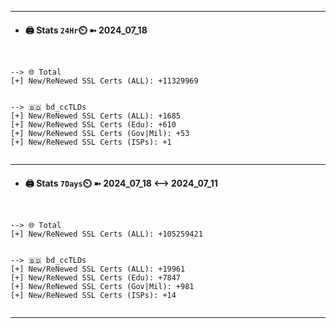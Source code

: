 

---
- #### 🖨️ **Stats** `24Hr`⏲️ ➼ 2024_07_18
```console


--> 🌐 Total
[+] New/ReNewed SSL Certs (ALL): +11329969


--> 🇧🇩 bd_ccTLDs
[+] New/ReNewed SSL Certs (ALL): +1685
[+] New/ReNewed SSL Certs (Edu): +610
[+] New/ReNewed SSL Certs (Gov|Mil): +53
[+] New/ReNewed SSL Certs (ISPs): +1


```

---
- #### 🖨️ **Stats** `7Days`⏲️ ➼ 2024_07_18 <--> 2024_07_11
```console


--> 🌐 Total
[+] New/ReNewed SSL Certs (ALL): +105259421


--> 🇧🇩 bd_ccTLDs
[+] New/ReNewed SSL Certs (ALL): +19961
[+] New/ReNewed SSL Certs (Edu): +7847
[+] New/ReNewed SSL Certs (Gov|Mil): +981
[+] New/ReNewed SSL Certs (ISPs): +14


```

---

